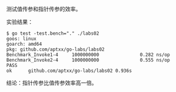 测试值传参和指针传参的效率。

实验结果：

```
$ go test -test.bench="." ./labs02
goos: linux
goarch: amd64
pkg: github.com/aptxx/go-labs/labs02
Benchmark_Invoke1-4     1000000000               0.282 ns/op
Benchmark_Invoke2-4     1000000000               0.555 ns/op
PASS
ok      github.com/aptxx/go-labs/labs02 0.936s
```

结论：指针传参比值传参效率高一倍。